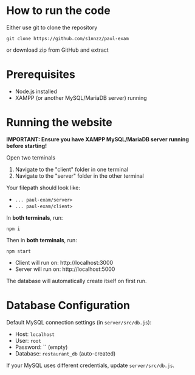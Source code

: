 # How to run the code

Either use git to clone the repository

```
git clone https://github.com/s1nnzz/paul-exam
```

or download zip from GitHub and extract

# Prerequisites

-   Node.js installed
-   XAMPP (or another MySQL/MariaDB server) running

# Running the website

**IMPORTANT: Ensure you have XAMPP MySQL/MariaDB server running before starting!**

Open two terminals

1. Navigate to the "client" folder in one terminal
2. Navigate to the "server" folder in the other terminal

Your filepath should look like:

-   `... paul-exam/server>`
-   `... paul-exam/client>`

In **both terminals**, run:

```
npm i
```

Then in **both terminals**, run:

```
npm start
```

-   Client will run on: http://localhost:3000
-   Server will run on: http://localhost:5000

The database will automatically create itself on first run.

# Database Configuration

Default MySQL connection settings (in `server/src/db.js`):

-   Host: `localhost`
-   User: `root`
-   Password: `` (empty)
-   Database: `restaurant_db` (auto-created)

If your MySQL uses different credentials, update `server/src/db.js`.
